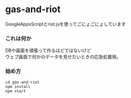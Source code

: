 # gas-and-riot
GoogleAppsScriptとriot.jsを使ってごにょごにょしています  

### これは何か

DBや画面を頑張って作るほどではないけど  
ウェブ画面で何かのデータを見せたいときの応急処置用。

### 始め方

``` 
cd gas-and-riot
npm install
npm start
```
